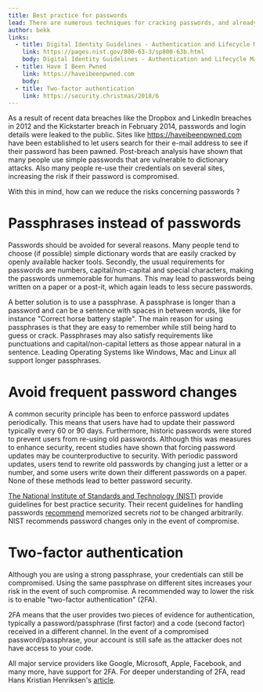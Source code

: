 ```yaml
---
title: Best practice for passwords
lead: There are numerous techniques for cracking passwords, and already cracked passwords are floating around the web waiting to be used by threat actors. How can we reduce the risks concerning passwords ?
author: bekk
links:
  - title: Digital Identity Guidelines - Authentication and Lifecycle Management
    link: https://pages.nist.gov/800-63-3/sp800-63b.html
    body: Digital Identity Guidelines - Authentication and Lifecycle Management
  - title: Have I Been Pwned
    link: https://haveibeenpwned.com
    body: 
  - title: Two-factor authentication
    link: https://security.christmas/2018/6
---
```


As a result of recent data breaches like the Dropbox and LinkedIn breaches in 2012 and the Kickstarter breach in February 2014, passwords and login details were leaked to the public. Sites like https://haveibeenpwned.com have been established to let users search for their e-mail address to see if their password has been pawned. Post-breach analysis have shown that many people use simple passwords that are vulnerable to dictionary attacks. Also many people re-use their credentials on several sites, increasing the risk if their password is compromised. 

With this in mind, how can we reduce the risks concerning passwords ?  


# Passphrases instead of passwords
Passwords should be avoided for several reasons. Many people tend to choose (if possible) simple dictionary words that are easily cracked by openly available hacker tools. Secondly, the usual requirements for passwords are numbers, capital/non-capital and special characters, making the passwords unmemorable for humans. This may lead to passwords being written on a paper or a post-it, which again leads to less secure passwords.     

A better solution is to use a passphrase. A passphrase is longer than a password and can be a sentence with spaces in between words, like for instance "Correct horse battery staple". The main reason for using passphrases is that they are easy to remember while still being hard to guess or crack.  Passphrases may also satisfy requirements like punctuations and capital/non-capital letters as those appear natural in a sentence. Leading Operating Systems like Windows, Mac and Linux all support longer passphrases.
    

# Avoid frequent password changes
A common security principle has been to enforce password updates periodically. This means that users have had to update their password typically every 60 or 90 days. Furthermore, historic passwords were stored to prevent users from re-using old passwords. Although this was measures to enhance security, recent studies have shown that forcing password updates may be counterproductive to security. With periodic password updates, users tend to rewrite old passwords by changing just a letter or a number, and some users write down their different passwords on a paper. None of these methods lead to better password security.

[The National Institute of Standards and Technology (NIST)](https://www.nist.gov/) provide guidelines for best practice security. Their recent guidelines for handling passwords [recommend](https://pages.nist.gov/800-63-3/sp800-63b.html#reqauthtype) memorized secrets _not_ to be changed arbitrarily. NIST recommends password changes only in the event of compromise.   

# Two-factor authentication
Although you are using a strong passphrase, your credentials can still be compromised. Using the same passphrase on different sites increases your risk in the event of such compromise. A recommended way to lower the risk is to enable "two-factor authentication" (2FA). 

2FA means that the user provides two pieces of evidence for authentication, typically a password/passphrase (first factor) and a code (second factor) received in a different channel. In the event of a compromised password/passphrase, your account is still safe as the attacker does not have access to your code. 

All major service providers like Google, Microsoft, Apple, Facebook, and many more, have support for 2FA. For deeper understanding of 2FA, read Hans Kristian Henriksen's [article](https://security.christmas/2018/6).

  